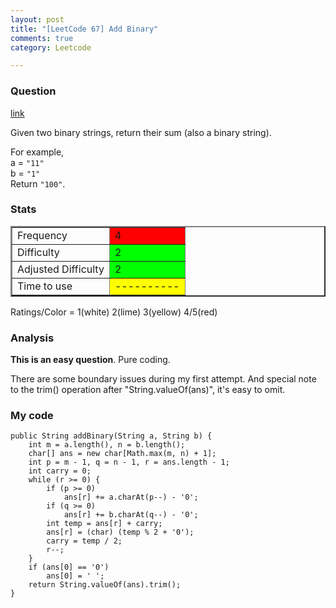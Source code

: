 ```yaml
---
layout: post
title: "[LeetCode 67] Add Binary"
comments: true
category: Leetcode

---
```



### Question 
[link](http://oj.leetcode.com/problems/add-binary/)

<div class="question-content">
            <p></p><p>
Given two binary strings, return their sum (also a binary string).
</p>

<p>
For example,<br>
a = <code>"11"</code><br>
b = <code>"1"</code><br>
Return <code>"100"</code>.
</p><p></p>
          </div>

### Stats
<table border="2">
	<tr>
		<td>Frequency</td>
		<td bgcolor="red">4</td>
	</tr>
	<tr>
		<td>Difficulty</td>
		<td bgcolor="lime">2</td>
	</tr>
	<tr>
		<td>Adjusted Difficulty</td>
		<td bgcolor="lime">2</td>
	</tr>
	<tr>
		<td>Time to use</td>
		<td bgcolor="yellow">----------</td>
	</tr>
</table>

Ratings/Color = 1(white) 2(lime) 3(yellow) 4/5(red)

### Analysis

__This is an easy question__. Pure coding. 

There are some boundary issues during my first attempt. And special note to the trim() operation after "String.valueOf(ans)", it's easy to omit. 

### My code


    public String addBinary(String a, String b) {
        int m = a.length(), n = b.length();
        char[] ans = new char[Math.max(m, n) + 1];
        int p = m - 1, q = n - 1, r = ans.length - 1;
        int carry = 0;
        while (r >= 0) {
            if (p >= 0)
                ans[r] += a.charAt(p--) - '0';
            if (q >= 0)
                ans[r] += b.charAt(q--) - '0';
            int temp = ans[r] + carry;
            ans[r] = (char) (temp % 2 + '0');
            carry = temp / 2;
            r--;
        }
        if (ans[0] == '0')
            ans[0] = ' ';
        return String.valueOf(ans).trim();
    }
